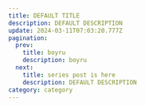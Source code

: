 ```yaml
---
title: DEFAULT TITLE
description: DEFAULT DESCRIPTION
update: 2024-03-11T07:03:20.777Z
pagination:
  prev:
    title: boyru
    description: boyru
  next:
    title: series post is here
    description: DEFAULT DESCRIPTION
category: category
---
```


